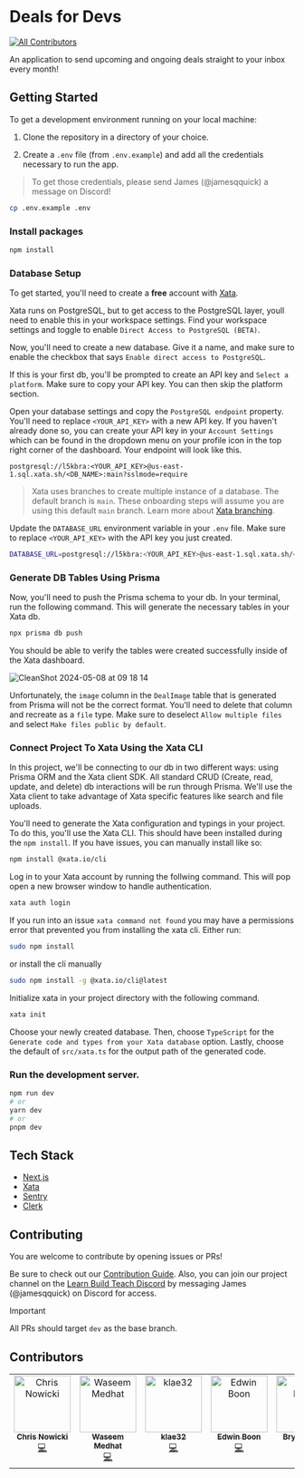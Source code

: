 # Deals for Devs

<!-- ALL-CONTRIBUTORS-BADGE:START - Do not remove or modify this section -->

[![All Contributors](https://img.shields.io/badge/all_contributors-6-orange.svg?style=flat-square)](#contributors-)

<!-- ALL-CONTRIBUTORS-BADGE:END -->

An application to send upcoming and ongoing deals straight to your inbox every month!

## Getting Started

To get a development environment running on your local machine:

1. Clone the repository in a directory of your choice.

2. Create a `.env` file (from `.env.example`) and add all the credentials necessary to run the app.

> To get those credentials, please send James (@jamesqquick) a message on Discord!

```bash
cp .env.example .env
```

### Install packages

```bash
npm install
```

### Database Setup

To get started, you'll need to create a **free** account with [Xata](https://xata.io/).

Xata runs on PostgreSQL, but to get access to the PostgreSQL layer, youll need to enable this in your workspace settings. Find your workspace settings and toggle to enable `Direct Access to PostgreSQL (BETA)`.

Now, you'll need to create a new database. Give it a name, and make sure to enable the checkbox that says `Enable direct access to PostgreSQL`.

If this is your first db, you'll be prompted to create an API key and `Select a platform`. Make sure to copy your API key. You can then skip the platform section.

Open your database settings and copy the `PostgreSQL endpoint` property. You'll need to replace `<YOUR_API_KEY>` with a new API key. If you haven't already done so, you can create your API key in your `Account Settings` which can be found in the dropdown menu on your profile icon in the top right corner of the dashboard. Your endpoint will look like this.

`postgresql://l5kbra:<YOUR_API_KEY>@us-east-1.sql.xata.sh/<DB_NAME>:main?sslmode=require`

> Xata uses branches to create multiple instance of a database. The default branch is `main`. These onboarding steps will assume you are using this default `main` branch. Learn more about [Xata branching](https://xata.io/branching).

Update the `DATABASE_URL` environment variable in your `.env` file. Make sure to replace `<YOUR_API_KEY>` with the API key you just created.

```bash
DATABASE_URL=postgresql://l5kbra:<YOUR_API_KEY>@us-east-1.sql.xata.sh/<DB_NAME>:main?sslmode=require
```

### Generate DB Tables Using Prisma

Now, you'll need to push the Prisma schema to your db. In your terminal, run the following command. This will generate the necessary tables in your Xata db.

```bash
npx prisma db push
```

You should be able to verify the tables were created successfully inside of the Xata dashboard.

![CleanShot 2024-05-08 at 09 18 14](https://github.com/Learn-Build-Teach/deals-for-devs/assets/5391915/32641b1f-fb10-4da4-b462-20c90bb8e077)

Unfortunately, the `image` column in the `DealImage` table that is generated from Prisma will not be the correct format. You'll need to delete that column and recreate as a `file` type. Make sure to deselect `Allow multiple files` and select `Make files public by default`.

### Connect Project To Xata Using the Xata CLI

In this project, we'll be connecting to our db in two different ways: using Prisma ORM and the Xata client SDK. All standard CRUD (Create, read, update, and delete) db interactions will be run through Prisma. We'll use the Xata client to take advantage of Xata specific features like search and file uploads.

You'll need to generate the Xata configuration and typings in your project. To do this, you'll use the Xata CLI. This should have been installed during the `npm install`. If you have issues, you can manually install like so:

```bash
npm install @xata.io/cli
```

Log in to your Xata account by running the follwing command. This will pop open a new browser window to handle authentication.

```bash
xata auth login
```

If you run into an issue `xata command not found` you may have a permissions error that prevented you from installing the xata cli. Either run:

```bash
sudo npm install
```

or install the cli manually

```bash
sudo npm install -g @xata.io/cli@latest
```

Initialize xata in your project directory with the following command.

```bash
xata init
```

Choose your newly created database. Then, choose `TypeScript` for the `Generate code and types from your Xata database` option. Lastly, choose the default of `src/xata.ts` for the output path of the generated code.

### Run the development server.

```bash
npm run dev
# or
yarn dev
# or
pnpm dev
```

## Tech Stack

- [Next.js](https://nextjs.org/)
- [Xata](https://xata.io/)
- [Sentry](https://sentry.io/)
- [Clerk](https://clerk.com/)

## Contributing

You are welcome to contribute by opening issues or PRs!

Be sure to check out our [Contribution Guide](https://github.com/Learn-Build-Teach/deals-for-devs/blob/main/.github/contributing.md).
Also, you can join our project channel on the [Learn Build Teach Discord](https://www.learnbuildteach.com/)
by messaging James (@jamesqquick) on Discord for access.

> [!IMPORTANT]
> All PRs should target `dev` as the base branch.

## Contributors

<!-- ALL-CONTRIBUTORS-LIST:START - Do not remove or modify this section -->
<!-- prettier-ignore-start -->
<!-- markdownlint-disable -->
<table>
  <tbody>
    <tr>
      <td align="center" valign="top" width="14.28%"><a href="https://www.chrisnowicki.io"><img src="https://avatars.githubusercontent.com/u/102450568?v=4?s=100" width="100px;" alt="Chris Nowicki"/><br /><sub><b>Chris Nowicki</b></sub></a><br /><a href="https://github.com/Learn-Build-Teach/deals-for-devs/commits?author=chris-nowicki" title="Code">💻</a></td>
      <td align="center" valign="top" width="14.28%"><a href="https://wipdev.netlify.app"><img src="https://avatars.githubusercontent.com/u/140237026?v=4?s=100" width="100px;" alt="Waseem Medhat"/><br /><sub><b>Waseem Medhat</b></sub></a><br /><a href="https://github.com/Learn-Build-Teach/deals-for-devs/commits?author=wipdev-tech" title="Code">💻</a></td>
      <td align="center" valign="top" width="14.28%"><a href="https://github.com/klae32"><img src="https://avatars.githubusercontent.com/u/26855871?v=4?s=100" width="100px;" alt="klae32"/><br /><sub><b>klae32</b></sub></a><br /><a href="https://github.com/Learn-Build-Teach/deals-for-devs/commits?author=klae32" title="Code">💻</a></td>
      <td align="center" valign="top" width="14.28%"><a href="https://www.edwinboon.dev"><img src="https://avatars.githubusercontent.com/u/117263901?v=4?s=100" width="100px;" alt="Edwin Boon"/><br /><sub><b>Edwin Boon</b></sub></a><br /><a href="https://github.com/Learn-Build-Teach/deals-for-devs/commits?author=brwmaster" title="Code">💻</a></td>
      <td align="center" valign="top" width="14.28%"><a href="https://github.com/BryanF1nes"><img src="https://avatars.githubusercontent.com/u/49371751?v=4?s=100" width="100px;" alt="Bryan Fines"/><br /><sub><b>Bryan Fines</b></sub></a><br /><a href="https://github.com/Learn-Build-Teach/deals-for-devs/commits?author=BryanF1nes" title="Documentation">📖</a></td>
      <td align="center" valign="top" width="14.28%"><a href="http://elliezub.com"><img src="https://avatars.githubusercontent.com/u/112726692?v=4?s=100" width="100px;" alt="Ellie"/><br /><sub><b>Ellie</b></sub></a><br /><a href="https://github.com/Learn-Build-Teach/deals-for-devs/commits?author=elliezub" title="Code">💻</a></td>
      <td align="center" valign="top" width="14.28%"><a href="https://www.biodrop.io/CBID2"><img src="https://avatars.githubusercontent.com/u/105683440?v=4?s=100" width="100px;" alt="Christine Belzie"/><br /><sub><b>Christine Belzie</b></sub></a><br /><a href="https://github.com/Learn-Build-Teach/deals-for-devs/commits?author=CBID2" title="Code">💻</a> <a href="https://github.com/Learn-Build-Teach/deals-for-devs/commits?author=CBID2" title="Documentation">📖</a> <a href="#a11y-CBID2" title="Accessibility">️️️️♿️</a></td>
    </tr>
  </tbody>
</table>

<!-- markdownlint-restore -->
<!-- prettier-ignore-end -->

<!-- ALL-CONTRIBUTORS-LIST:END -->
<!-- prettier-ignore-start -->
<!-- markdownlint-disable -->

<!-- markdownlint-restore -->
<!-- prettier-ignore-end -->

<!-- ALL-CONTRIBUTORS-LIST:END -->
